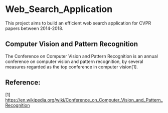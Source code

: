 # Web_Search_Application

This project aims to build an efficient web search application for CVPR papers between 2014-2018.

## Computer Vision and Pattern Recognition
The Conference on Computer Vision and Pattern Recognition is an annual conference on computer vision and pattern recognition, by several measures regarded as the top conference in computer vision[1].



## Reference:
[1] https://en.wikipedia.org/wiki/Conference_on_Computer_Vision_and_Pattern_Recognition

